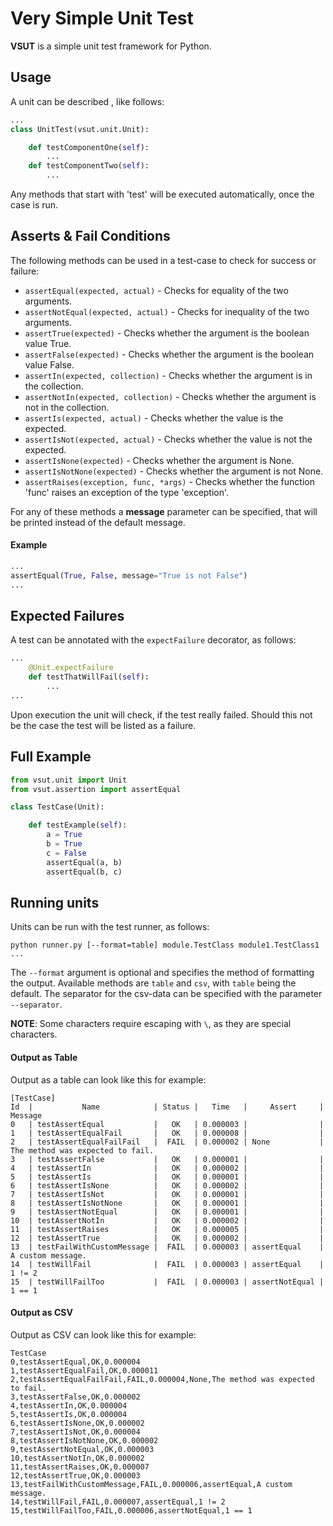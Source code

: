 # **V**ery **S**imple **U**nit **T**est
**VSUT** is a simple unit test framework for Python.

## Usage
A unit can be described , like follows:
```python
...
class UnitTest(vsut.unit.Unit):

    def testComponentOne(self):
        ...
    def testComponentTwo(self):
        ...
```
Any methods that start with 'test' will be executed automatically, once the case is run.

## Asserts & Fail Conditions
The following methods can be used in a test-case to check for success or failure:
* ```assertEqual(expected, actual)``` - Checks for equality of the two arguments.
* ```assertNotEqual(expected, actual)``` - Checks for inequality of the two arguments.
* ```assertTrue(expected)``` - Checks whether the argument is the boolean value True.
* ```assertFalse(expected)``` - Checks whether the argument is the boolean value False.
* ```assertIn(expected, collection)``` - Checks whether the argument is in the collection.
* ```assertNotIn(expected, collection)``` - Checks whether the argument is not in the collection.
* ```assertIs(expected, actual)``` - Checks whether the value is the expected.
* ```assertIsNot(expected, actual)``` - Checks whether the value is not the expected.
* ```assertIsNone(expected)``` - Checks whether the argument is None.
* ```assertIsNotNone(expected)``` - Checks whether the argument is not None.
* ```assertRaises(exception, func, *args)``` - Checks whether the function 'func' raises an exception of the type 'exception'.

For any of these methods a **message** parameter can be specified, that will be printed instead of the default message.
#### Example
```python
...
assertEqual(True, False, message="True is not False")
...
```

## Expected Failures
A test can be annotated with the `expectFailure` decorator, as follows:
```python
...
    @Unit.expectFailure
    def testThatWillFail(self):
        ...
...
```
Upon execution the unit will check, if the test really failed.
Should this not be the case the test will be listed as a failure.

## Full Example
```python
from vsut.unit import Unit
from vsut.assertion import assertEqual

class TestCase(Unit):

    def testExample(self):
        a = True
        b = True
        c = False
        assertEqual(a, b)
        assertEqual(b, c)
```

## Running units
Units can be run with the test runner, as follows:
```
python runner.py [--format=table] module.TestClass module1.TestClass1 ...
```
The `--format` argument is optional and specifies the method of formatting the output. Available methods are `table` and `csv`, with `table` being the default.
The separator for the csv-data can be specified with the parameter `--separator`.

**NOTE**: Some characters require escaping with `\`, as they are special characters.
#### Output as Table
Output as a table can look like this for example:
```
[TestCase]
Id  |           Name            | Status |   Time   |     Assert     | Message
0   | testAssertEqual           |   OK   | 0.000003 |                |
1   | testAssertEqualFail       |   OK   | 0.000008 |                |
2   | testAssertEqualFailFail   |  FAIL  | 0.000002 | None           | The method was expected to fail.
3   | testAssertFalse           |   OK   | 0.000001 |                |
4   | testAssertIn              |   OK   | 0.000002 |                |
5   | testAssertIs              |   OK   | 0.000001 |                |
6   | testAssertIsNone          |   OK   | 0.000002 |                |
7   | testAssertIsNot           |   OK   | 0.000001 |                |
8   | testAssertIsNotNone       |   OK   | 0.000001 |                |
9   | testAssertNotEqual        |   OK   | 0.000001 |                |
10  | testAssertNotIn           |   OK   | 0.000002 |                |
11  | testAssertRaises          |   OK   | 0.000005 |                |
12  | testAssertTrue            |   OK   | 0.000002 |                |
13  | testFailWithCustomMessage |  FAIL  | 0.000003 | assertEqual    | A custom message.
14  | testWillFail              |  FAIL  | 0.000003 | assertEqual    | 1 != 2
15  | testWillFailToo           |  FAIL  | 0.000003 | assertNotEqual | 1 == 1
```

#### Output as CSV
Output as CSV can look like this for example:
```
TestCase
0,testAssertEqual,OK,0.000004
1,testAssertEqualFail,OK,0.000011
2,testAssertEqualFailFail,FAIL,0.000004,None,The method was expected to fail.
3,testAssertFalse,OK,0.000002
4,testAssertIn,OK,0.000004
5,testAssertIs,OK,0.000004
6,testAssertIsNone,OK,0.000002
7,testAssertIsNot,OK,0.000004
8,testAssertIsNotNone,OK,0.000002
9,testAssertNotEqual,OK,0.000003
10,testAssertNotIn,OK,0.000002
11,testAssertRaises,OK,0.000007
12,testAssertTrue,OK,0.000003
13,testFailWithCustomMessage,FAIL,0.000006,assertEqual,A custom message.
14,testWillFail,FAIL,0.000007,assertEqual,1 != 2
15,testWillFailToo,FAIL,0.000006,assertNotEqual,1 == 1
```
